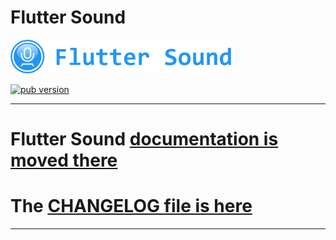# Flutter Sound

<img src="doc/flutter_sound/Logotype primary.png" width="70%" height="70%" />

<p align="left">
  <a href="https://pub.dartlang.org/packages/flutter_sound"><img alt="pub version" src="https://img.shields.io/pub/v/flutter_sound.svg?style=flat-square"></a>
</p>

-------------------------------------------------------------------------------------

# Flutter Sound [documentation is moved there](https://canardoux.github.io/tau/doc/flutter_sound)
# The [CHANGELOG file is here](doc/CHANGELOG.md)

-------------------------------------------------------------------------------------
